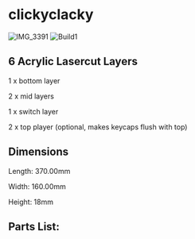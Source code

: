 # clickyclacky
![IMG_3391](https://user-images.githubusercontent.com/24196838/171417210-64db91f8-7486-4499-9205-70de3b6a0f02.jpg)
![Build1](https://user-images.githubusercontent.com/24196838/171418753-07582746-63f3-4a73-a178-edb6984e3d5c.png)

## 6 Acrylic Lasercut Layers
1 x bottom layer

2 x mid layers

1 x switch layer

2 x top player (optional, makes keycaps flush with top)

## Dimensions
Length: 370.00mm

Width: 160.00mm

Height: 18mm

## Parts List:
